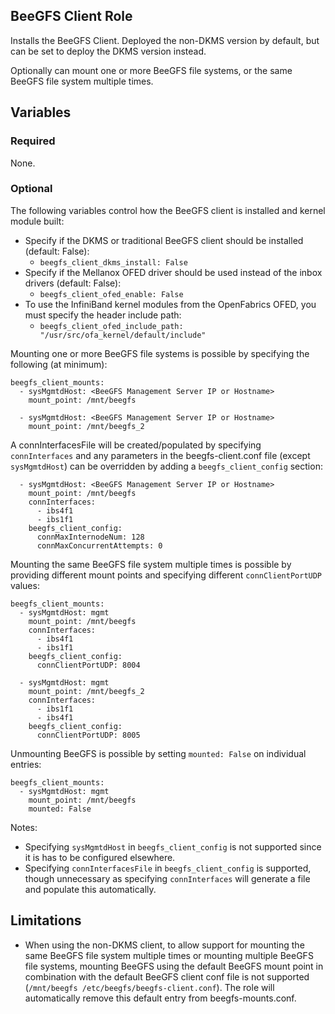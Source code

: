 BeeGFS Client Role 
------------------

Installs the BeeGFS Client. Deployed the non-DKMS version by default, but can be set to deploy the DKMS version instead.

Optionally can mount one or more BeeGFS file systems, or the same BeeGFS file system multiple times.


Variables
---------

### Required

None.

### Optional 

The following variables control how the BeeGFS client is installed and kernel module built: 

* Specify if the DKMS or traditional BeeGFS client should be installed (default: False):
  * `beegfs_client_dkms_install: False`
* Specify if the Mellanox OFED driver should be used instead of the inbox drivers (default: False):
  * `beegfs_client_ofed_enable: False`
* To use the InfiniBand kernel modules from the OpenFabrics OFED, you must specify the header include path: 
  * `beegfs_client_ofed_include_path: "/usr/src/ofa_kernel/default/include"`

Mounting one or more BeeGFS file systems is possible by specifying the following (at minimum): 
```
beegfs_client_mounts:
  - sysMgmtdHost: <BeeGFS Management Server IP or Hostname>
    mount_point: /mnt/beegfs

  - sysMgmtdHost: <BeeGFS Management Server IP or Hostname>
    mount_point: /mnt/beegfs_2
```

A connInterfacesFile will be created/populated by specifying `connInterfaces` and any parameters in the beegfs-client.conf file (except `sysMgmtdHost`) can be overridden by adding a `beegfs_client_config` section: 
```
  - sysMgmtdHost: <BeeGFS Management Server IP or Hostname>
    mount_point: /mnt/beegfs
    connInterfaces:
      - ibs4f1
      - ibs1f1
    beegfs_client_config:
      connMaxInternodeNum: 128
      connMaxConcurrentAttempts: 0
```

Mounting the same BeeGFS file system multiple times is possible by providing different mount points and specifying different `connClientPortUDP` values: 

```
beegfs_client_mounts:
  - sysMgmtdHost: mgmt
    mount_point: /mnt/beegfs
    connInterfaces:
      - ibs4f1
      - ibs1f1
    beegfs_client_config:
      connClientPortUDP: 8004

  - sysMgmtdHost: mgmt
    mount_point: /mnt/beegfs_2
    connInterfaces:
      - ibs1f1
      - ibs4f1      
    beegfs_client_config:
      connClientPortUDP: 8005     
```

Unmounting BeeGFS is possible by setting `mounted: False` on individual entries: 
```
beegfs_client_mounts:
  - sysMgmtdHost: mgmt
    mount_point: /mnt/beegfs
    mounted: False
```    

Notes: 
* Specifying `sysMgmtdHost` in `beegfs_client_config` is not supported since it is has to be configured elsewhere.
* Specifying `connInterfacesFile` in `beegfs_client_config` is supported, though unnecessary as specifying `connInterfaces` will generate a file and populate this automatically.

Limitations
-----------

* When using the non-DKMS client, to allow support for mounting the same BeeGFS file system multiple times or mounting multiple BeeGFS file systems, mounting BeeGFS using the default BeeGFS mount point in combination with the default BeeGFS client conf file is not supported (`/mnt/beegfs /etc/beegfs/beegfs-client.conf`). The role will automatically remove this default entry from beegfs-mounts.conf. 